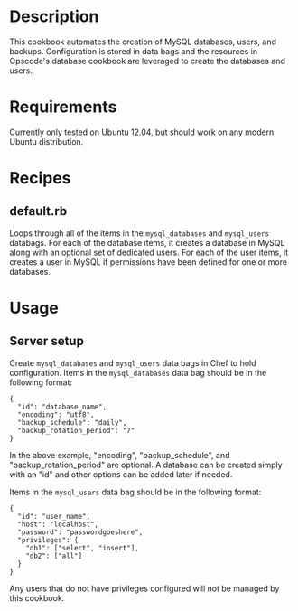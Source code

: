 Description
===========

This cookbook automates the creation of MySQL databases, users, and backups. Configuration is stored in data bags and the resources in Opscode's database cookbook are leveraged to create the databases and users.

Requirements
============

Currently only tested on Ubuntu 12.04, but should work on any modern Ubuntu distribution.

Recipes
=======

default.rb
----------

Loops through all of the items in the `mysql_databases` and `mysql_users` databags. For each of the database items, it creates a database in MySQL along with an optional set of dedicated users. For each of the user items, it creates a user in MySQL if permissions have been defined for one or more databases.

Usage
=====

Server setup
------------

Create `mysql_databases` and `mysql_users` data bags in Chef to hold configuration. Items in the `mysql_databases` data bag should be in the following format:

    {
      "id": "database_name",
      "encoding": "utf8",
      "backup_schedule": "daily",
      "backup_rotation_period": "7"
    }

In the above example, "encoding", "backup_schedule", and "backup_rotation_period" are optional. A database can be created simply with an "id" and other options can be added later if needed.

Items in the `mysql_users` data bag should be in the following format:

    {
      "id": "user_name",
      "host": "localhost",
      "password": "passwordgoeshere",
      "privileges": {
        "db1": ["select", "insert"],
        "db2": ["all"]
      }
    }

Any users that do not have privileges configured will not be managed by this cookbook.